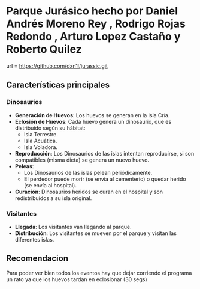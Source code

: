 # Parque Jurásico hecho por Daniel Andrés Moreno Rey , Rodrigo Rojas Redondo , Arturo Lopez Castaño y Roberto Quilez

url = https://github.com/dxn1l/jurassic.git

## Características principales

### Dinosaurios
- **Generación de Huevos**: Los huevos se generan en la Isla Cría.
- **Eclosión de Huevos**: Cada huevo genera un dinosaurio, que es distribuido según su hábitat:
  - Isla Terrestre.
  - Isla Acuática.
  - Isla Voladora.
- **Reproducción**: Los Dinosaurios de las islas intentan reproducirse, si son compatibles (misma dieta) se genera un nuevo huevo.
- **Peleas**:
  - Los Dinosaurios de las islas pelean periódicamente.
  - El perdedor puede morir (se envía al cementerio) o quedar herido (se envía al hospital).
- **Curación**: Dinosaurios heridos se curan en el hospital y son redistribuidos a su isla original.

### Visitantes
- **Llegada**: Los visitantes van llegando al parque.
- **Distribución**: Los visitantes se mueven por el parque y visitan las diferentes islas.

## Recomendacion
Para poder ver bien todos los eventos hay que dejar corriendo el programa un rato ya que los huevos tardan en eclosionar (30 segs) 


